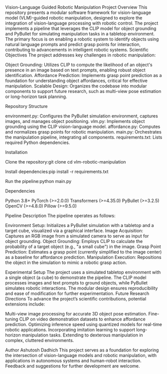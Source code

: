 Vision-Language Guided Robotic Manipulation
Project Overview
This repository presents a modular software framework for vision-language model (VLM)-guided robotic manipulation, designed to explore the integration of vision-language processing with robotic control. The project implements a pipeline that leverages the CLIP model for object grounding and PyBullet for simulating manipulation tasks in a tabletop environment. The primary focus is on enabling a robotic system to identify objects using natural language prompts and predict grasp points for interaction, contributing to advancements in intelligent robotic systems.
Scientific Objectives
The project addresses key challenges in robotic manipulation:

Object Grounding: Utilizes CLIP to compute the likelihood of an object's presence in an image based on text prompts, enabling robust object identification.
Affordance Prediction: Implements grasp point prediction as a foundation for understanding object affordances, critical for effective manipulation.
Scalable Design: Organizes the codebase into modular components to support future research, such as multi-view pose estimation or long-horizon task planning.

Repository Structure

environment.py: Configures the PyBullet simulation environment, captures images, and manages object positioning.
vlm.py: Implements object grounding using the CLIP vision-language model.
affordance.py: Computes and normalizes grasp points for robotic manipulation.
main.py: Orchestrates the manipulation pipeline, integrating all components.
requirements.txt: Lists required Python dependencies.

Installation

Clone the repository:git clone <repository-url>
cd vlm-robotic-manipulation


Install dependencies:pip install -r requirements.txt


Run the pipeline:python main.py



Dependencies

Python 3.8+
PyTorch (>=2.0.0)
Transformers (>=4.35.0)
PyBullet (>=3.2.5)
OpenCV (>=4.8.0)
Pillow (>=9.5.0)

Pipeline Description
The pipeline operates as follows:

Environment Setup: Initializes a PyBullet simulation with a tabletop and a target cube, visualized via a graphical interface.
Image Acquisition: Captures an RGB image from a simulated camera to serve as input for object grounding.
Object Grounding: Employs CLIP to calculate the probability of a target object (e.g., "a small cube") in the image.
Grasp Point Prediction: Estimates a grasp point (currently simplified to the image center) as a baseline for affordance prediction.
Manipulation Execution: Repositions the object in the simulation to mimic a robotic grasp action.

Experimental Setup
The project uses a simulated tabletop environment with a single object (a cube) to demonstrate the pipeline. The CLIP model processes images and text prompts to ground objects, while PyBullet simulates robotic interactions. The modular design ensures reproducibility and ease of modification for further experimentation.
Future Research Directions
To advance the project’s scientific contributions, potential extensions include:

Multi-view image processing for accurate 3D object pose estimation.
Fine-tuning CLIP on video demonstration datasets to enhance affordance prediction.
Optimizing inference speed using quantized models for real-time robotic applications.
Incorporating imitation learning to support long-horizon manipulation tasks.
Extending to dexterous manipulation in complex, cluttered environments.

Author
Ashutosh Dadhich
This project serves as a foundation for exploring the intersection of vision-language models and robotic manipulation, with applications in autonomous systems and human-robot interaction. Feedback and suggestions for further development are welcome.

